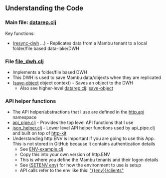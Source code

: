 ## Understanding the Code
### Main file: [datarep.clj](https://github.com/mkersh/DataRep/blob/main/src/mambu/extensions/data_replication/datarep.clj) 
Key functions:
* ([resync-dwh](https://github.com/mkersh/DataRep/blob/5a18f4152f55fc4fc86b065466aa13d1df36057a/src/mambu/extensions/data_replication/datarep.clj#L587) ...) - Replicates data from a Mambu tenant to a local folder/file based data-lake/DWH

### File [file_dwh.clj](https://github.com/mkersh/DataRep/blob/main/src/mambu/extensions/data_replication/file_dwh.clj)
* Implements a folder/file based DWH
* This DWH is used to save Mambu data/objects when they are replicated
* ([save-object](https://github.com/mkersh/DataRep/blob/0cde6dbd9ba4497dee5b1b426223906c4318f6eb/src/mambu/extensions/data_replication/file_dwh.clj#L56) object context) - Saves an object to the DWH
    * Also see higher-level [datarep.clj](https://github.com/mkersh/DataRep/blob/main/src/mambu/extensions/data_replication/datarep.clj)::[save-object](https://github.com/mkersh/DataRep/blob/0cde6dbd9ba4497dee5b1b426223906c4318f6eb/src/mambu/extensions/data_replication/datarep.clj#L184) 

### API helper functions
* The API helper/abstractions that I use are defined in the [http.api](https://github.com/mkersh/DataRep/tree/main/src/http/api) namespace
* [api_pipe.clj](https://github.com/mkersh/DataRep/blob/main/src/http/api/api_pipe.clj) - Provides the top level API functions that I use
* [json_helper.clj](https://github.com/mkersh/DataRep/blob/main/src/http/api/json_helper.clj) - Lower level API helper functions used by api_pipe.clj and built on top of [http-kit](https://http-kit.github.io/)
* Understanding http.ENV is important if you are going to use this App. This is not stored in GitHub because it contains authentication details  
    * See [ENV-example.clj](https://github.com/mkersh/DataRep/blob/main/src/http/ENV-example.clj) 
    * Copy this into your own version of http.ENV
    * This is where you define the Mambu tenants and their logon details
    * See [(SETENV env)](https://github.com/mkersh/DataRep/blob/3ef5a6d52a6c4960d87e59f29d3bbab0fa6703b8/src/mambu/extensions/data_replication/datarep.clj#L634) for how the environment to use is setup
    * API calls refer to the env like this: ["{{*env*}}/clients"](https://github.com/mkersh/DataRep/blob/3ef5a6d52a6c4960d87e59f29d3bbab0fa6703b8/src/mambu/extensions/data_replication/datarep.clj#L223)
